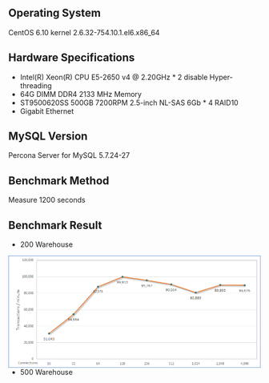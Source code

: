 ## Operating System ##
CentOS 6.10 kernel 2.6.32-754.10.1.el6.x86_64

## Hardware Specifications ##
- Intel(R) Xeon(R) CPU E5-2650 v4 @ 2.20GHz * 2 disable Hyper-threading
- 64G DIMM DDR4 2133 MHz Memory
- ST9500620SS 500GB 7200RPM 2.5-inch NL-SAS 6Gb * 4 RAID10
- Gigabit Ethernet

## MySQL Version ##
Percona Server for MySQL 5.7.24-27

## Benchmark Method ##
Measure 1200 seconds

## Benchmark Result ##
- 200 Warehouse
<p><img src="https://raw.githubusercontent.com/goldstrike77/Benchmarks/master/TPCC/MySQL/5.7/Physical/E5-2650v4_sample01/result/w200/w200.png" align="left" /></p>

---
- 500 Warehouse